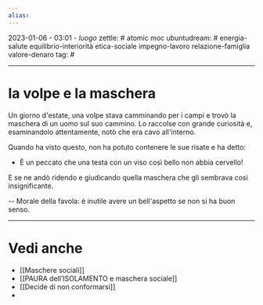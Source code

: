 ```yaml
---
alias: 
---
```

2023-01-06 - 03:01 - *luogo*
zettle: # atomic moc
ubuntudream: # energia-salute equilibrio-interiorità etica-sociale impegno-lavoro relazione-famiglia valore-denaro 
tag: #

---
# la volpe e la maschera
Un giorno d'estate, una volpe stava camminando per i campi e trovò la maschera di un uomo sul suo cammino. Lo raccolse con grande curiosità e, esaminandolo attentamente, notò che era cavo all'interno.

Quando ha visto questo, non ha potuto contenere le sue risate e ha detto:
- È un peccato che una testa con un viso così bello non abbia cervello!

E se ne andò ridendo e giudicando quella maschera che gli sembrava così insignificante.

--
Morale della favola: è inutile avere un bell'aspetto se non si ha buon senso.



---
# Vedi anche
- [[Maschere sociali]]
- [[PAURA dell’ISOLAMENTO e maschera sociale]]
- [[Decide di non conformarsi]]
- 